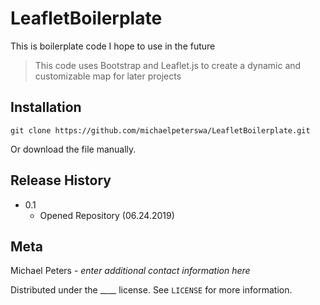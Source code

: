# LeafletBoilerplate
This is boilerplate code I hope to use in the future
> This code uses Bootstrap and Leaflet.js to create a dynamic and customizable map for later projects
## Installation
```
git clone https://github.com/michaelpeterswa/LeafletBoilerplate.git
```
Or download the file manually.
## Release History
* 0.1
   * Opened Repository (06.24.2019)
## Meta
Michael Peters - *enter additional contact information here*

Distributed under the ____ license. See ``LICENSE`` for more information.